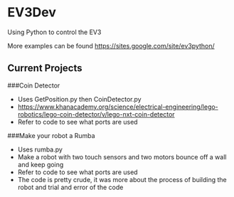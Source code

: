 # EV3Dev
Using Python to control the EV3

More examples can be found https://sites.google.com/site/ev3python/


## Current Projects
###Coin Detector
 - Uses GetPosition.py then CoinDetector.py
 - https://www.khanacademy.org/science/electrical-engineering/lego-robotics/lego-coin-detector/v/lego-nxt-coin-detector
 - Refer to code to see what ports are used

###Make your robot a Rumba
 - Uses rumba.py
 - Make a robot with two touch sensors and two motors bounce off a wall and keep going
 - Refer to code to see what ports are used
 - The code is pretty crude, it was more about the process of building the robot and trial and error of the code
